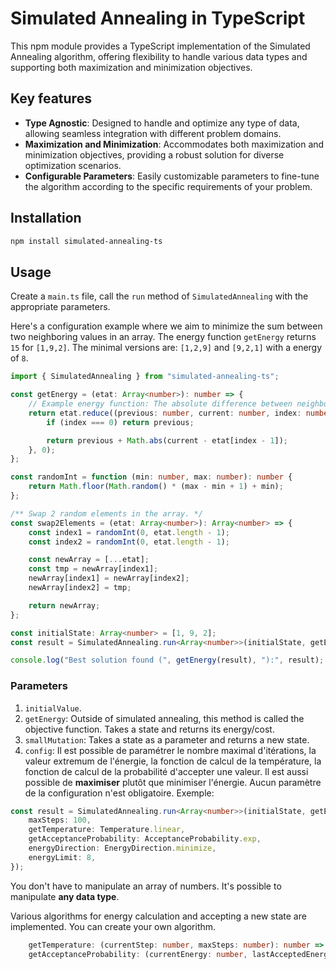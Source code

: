 # Simulated Annealing in TypeScript

This npm module provides a TypeScript implementation of the Simulated Annealing algorithm, offering flexibility to handle various data types and supporting both maximization and minimization objectives.

## Key features

- **Type Agnostic**: Designed to handle and optimize any type of data, allowing seamless integration with different problem domains.
- **Maximization and Minimization**: Accommodates both maximization and minimization objectives, providing a robust solution for diverse optimization scenarios.
- **Configurable Parameters**: Easily customizable parameters to fine-tune the algorithm according to the specific requirements of your problem.

## Installation

```bash
npm install simulated-annealing-ts
```

## Usage

Create a `main.ts` file, call the `run` method of `SimulatedAnnealing` with the appropriate parameters.

Here's a configuration example where we aim to minimize the sum between two neighboring values in an array. The energy function `getEnergy` returns `15` for `[1,9,2]`. The minimal versions are: `[1,2,9]` and `[9,2,1]` with a energy of `8`.

```typescript
import { SimulatedAnnealing } from "simulated-annealing-ts";

const getEnergy = (etat: Array<number>): number => {
	// Example energy function: The absolute difference between neighboring elements in the array.
	return etat.reduce((previous: number, current: number, index: number): number => {
		if (index === 0) return previous;

		return previous + Math.abs(current - etat[index - 1]);
	}, 0);
};

const randomInt = function (min: number, max: number): number {
	return Math.floor(Math.random() * (max - min + 1) + min);
};

/** Swap 2 random elements in the array. */
const swap2Elements = (etat: Array<number>): Array<number> => {
	const index1 = randomInt(0, etat.length - 1);
	const index2 = randomInt(0, etat.length - 1);

	const newArray = [...etat];
	const tmp = newArray[index1];
	newArray[index1] = newArray[index2];
	newArray[index2] = tmp;

	return newArray;
};

const initialState: Array<number> = [1, 9, 2];
const result = SimulatedAnnealing.run<Array<number>>(initialState, getEnergy, swap2Elements);

console.log("Best solution found (", getEnergy(result), "):", result);
```

### Parameters

1. `initialValue`.
2. `getEnergy`: Outside of simulated annealing, this method is called the objective function. Takes a state and returns its energy/cost.
3. `smallMutation`: Takes a state as a parameter and returns a new state.
4. `config`: Il est possible de paramétrer le nombre maximal d'itérations, la valeur extremum de l'énergie, la fonction de calcul de la température, la fonction de calcul de la probabilité d'accepter une valeur. Il est aussi possible de **maximiser** plutôt que minimiser l'énergie. Aucun paramètre de la configuration n'est obligatoire.
   Exemple:

```typescript
const result = SimulatedAnnealing.run<Array<number>>(initialState, getEnergy, swap2Elements, {
	maxSteps: 100,
	getTemperature: Temperature.linear,
	getAcceptanceProbability: AcceptanceProbability.exp,
	energyDirection: EnergyDirection.minimize,
	energyLimit: 8,
});
```

You don't have to manipulate an array of numbers. It's possible to manipulate **any data type**.

Various algorithms for energy calculation and accepting a new state are implemented. You can create your own algorithm.

```typescript
	getTemperature: (currentStep: number, maxSteps: number): number => currentStep / maxSteps,
	getAcceptanceProbability: (currentEnergy: number, lastAcceptedEnergy: number, temperature: number): number => temperature,
```
